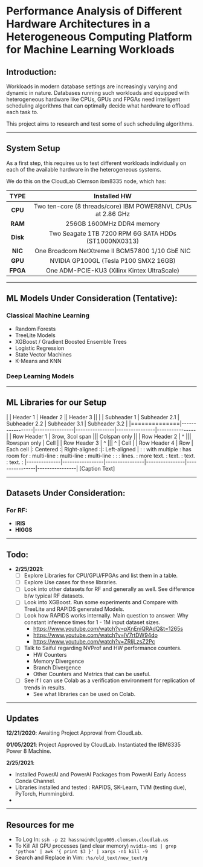 #  Performance Analysis of Different Hardware Architectures in a Heterogeneous Computing Platform for Machine Learning Workloads

## **Introduction**: 
Workloads in modern database settings are increasingly varying and dynamic in nature. Databases running such workloads and equipped with heterogeneous hardware like CPUs, GPUs and FPGAs need intelligent scheduling algorithms that can optimally decide what hardware to offload each task to.

This project aims to research and test some of such scheduling algorithms. 


---
 ##  System Setup

As a first step, this requires us to test different workloads individually on each of the available hardware in the heterogeneous systems.

We do this on the CloudLab Clemson ibm8335 node, which has:

|TYPE| Installed HW|
|:--:|:-----------:|
|**CPU**| Two ten-core (8 threads/core) IBM POWER8NVL CPUs at 2.86 GHz
|**RAM**| 256GB 1600MHz DDR4 memory
|**Disk**| Two Seagate 1TB 7200 RPM 6G SATA HDDs (ST1000NX0313)
|**NIC**| One Broadcom NetXtreme II BCM57800 1/10 GbE NIC
|**GPU**| NVIDIA GP100GL (Tesla P100 SMX2 16GB)
|**FPGA**| One ADM-PCIE-KU3 (Xilinx Kintex UltraScale)


---

## ML Models Under Consideration (Tentative): 

### Classical Machine Learning

-   Random Forests
-   TreeLite Models 
-   XGBoost / Gradient Boosted Ensemble Trees
-   Logistic Regression
-   State Vector Machines
-   K-Means and KNN

### Deep Learning Models



---

## ML Libraries for our Setup

|              | Header 1        | Header 2                       || Header 3                       ||
|              | Subheader 1     | Subheader 2.1  | Subheader 2.2  | Subheader 3.1  | Subheader 3.2  |
|==============|-----------------|----------------|----------------|----------------|----------------|
| Row Header 1 | 3row, 3col span                                 ||| Colspan only                   ||
| Row Header 2 |       ^                                         ||| Rowspan only   | Cell           |
| Row Header 3 |       ^                                         |||       ^        | Cell           |
| Row Header 4 |  Row            |  Each cell     |:   Centered   :| Right-aligned :|: Left-aligned  |
:              :  with multiple  :  has room for  :   multi-line   :    multi-line  :  multi-line    :
:              :  lines.         :  more text.    :      text.     :         text.  :  text.         :
|--------------|-----------------|----------------|----------------|----------------|----------------|
[Caption Text]

---
## Datasets Under Consideration: 

### For RF:
-   **IRIS**
-   **HIGGS**
---
## Todo:
- **2/25/2021**:
    * [ ] Explore Libraries for CPU/GPU/FPGAs and list them in a table.
    * [ ] Explore Use cases for these libraries.
    * [ ] Look into other datasets for RF and generally as well. See difference b/w typical RF datasets.
    * [ ] Look into XGBoost. Run some experiments and Compare with TreeLite and RAPIDS generated Models.
    * [ ] Look how RAPIDS works internally. Main question to answer: Why constant inference times for 1 - 1M input dataset sizes.
        -   https://www.youtube.com/watch?v=pXnEniQRAdQ&t=1265s
        -   https://www.youtube.com/watch?v=lV7rtDW94do
        -   https://www.youtube.com/watch?v=ZRIjLzsZ2Pc
    * [ ] Talk to Saiful regarding NVProf and HW performance counters.
        - HW Counters
        - Memory Divergence
        - Branch Divergence
        - Other Counters and Metrics that can be useful.
    * [ ] See if I can use Colab as a verification environment for replication of trends in results. 
        -   See what libraries can be used on Colab.

---

## Updates

**12/21/2020**: Awaiting Project Approval from CloudLab.

**01/05/2021**: Project Approved by CloudLab. Instantiated the IBM8335 Power 8 Machine. 

**2/25/2021**: 
-   Installed PowerAI and PowerAI Packages from PowerAI Early Access Conda Channel.
-   Libraries installed and tested : RAPIDS, SK-Learn, TVM (testing due), PyTorch, Hummingbird.
- 

---
## Resources for me
- To Log In: `ssh -p 22 hassnain@clgpu005.clemson.cloudlab.us`
- To Kill All GPU processes (and clear memory) `nvidia-smi | grep 'python' | awk '{ print $3 }' | xargs -n1 kill -9`
- Search and Replace in Vim: `:%s/old_text/new_text/g`
